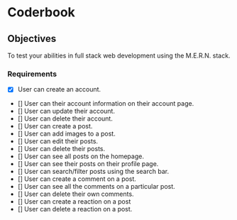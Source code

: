 # Coderbook

## Objectives

To test your abilities in full stack web development using the M.E.R.N. stack.

### Requirements

- [x] User can create an account.
- [] User can their account information on their account page.
- [] User can update their account.
- [] User can delete their account.
- [] User can create a post.
- [] User can add images to a post.
- [] User can edit their posts.
- [] User can delete their posts.
- [] User can see all posts on the homepage.
- [] User can see their posts on their profile page.
- [] User can search/filter posts using the search bar.
- [] User can create a comment on a post.
- [] User can see all the comments on a particular post.
- [] User can delete their own comments.
- [] User can create a reaction on a post
- [] User can delete a reaction on a post.
